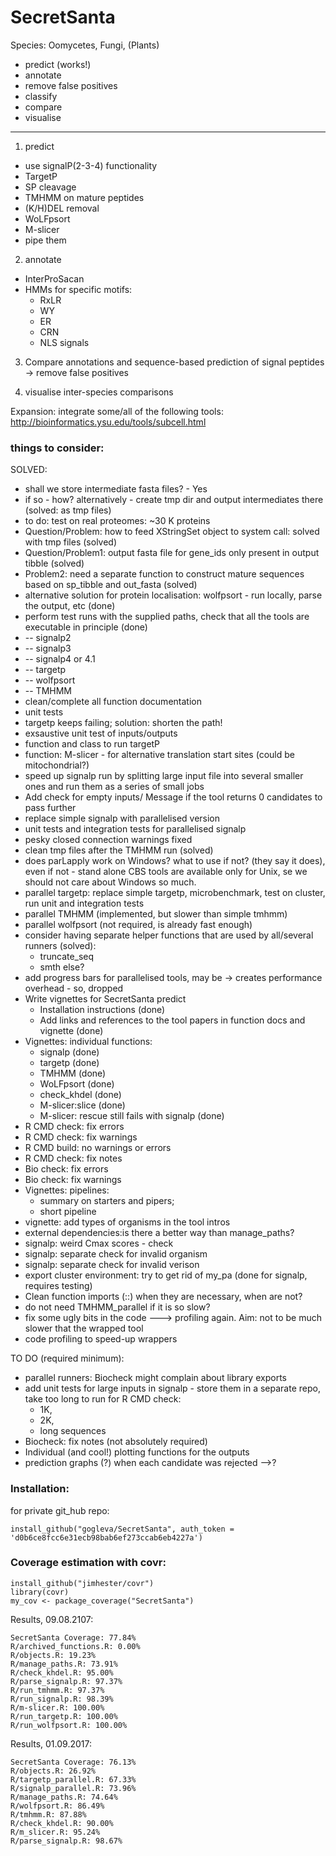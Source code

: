 # SecretSanta
Species: Oomycetes, Fungi, (Plants)

- predict (works!)
- annotate
- remove false positives
- classify
- compare
- visualise

-----------
1) predict
- use signalP(2-3-4) functionality
- TargetP
- SP cleavage
- TMHMM on mature peptides
- (K/H)DEL removal
- WoLFpsort
- M-slicer
- pipe them

2) annotate
- InterProSacan
- HMMs for specific motifs:
    - RxLR
    - WY
    - ER
    - CRN
    - NLS signals

3) Compare annotations and sequence-based prediction of signal peptides -> remove false positives

4) visualise inter-species comparisons


Expansion:
integrate some/all of the following tools:
http://bioinformatics.ysu.edu/tools/subcell.html


### things to consider:

SOLVED:
- shall we store intermediate fasta files? - Yes
- if so -  how? alternatively - create tmp dir and output intermediates there (solved: as tmp files)
- to do: test on real proteomes: ~30 K proteins
- Question/Problem: how to feed XStringSet object to system call: solved with tmp files (solved)
- Question/Problem1: output fasta file for gene_ids only present in output tibble (solved)
- Problem2: need a separate function to construct mature sequences based on sp_tibble and out_fasta (solved)
- alternative solution for protein localisation: wolfpsort - run locally, parse the output, etc (done)
- perform test runs with the supplied paths, check that all the tools are executable in principle (done)
- -- signalp2
- -- signalp3
- -- signalp4 or 4.1
- -- targetp
- -- wolfpsort
- -- TMHMM
- clean/complete all function documentation
- unit tests
- targetp keeps failing; solution: shorten the path!
- exsaustive unit test of inputs/outputs
- function and class to run targetP
- function: M-slicer - for alternative translation start sites (could be mitochondrial?)
- speed up signalp run by splitting large input file into several smaller ones and run them as a series of small jobs
- Add check for empty inputs/ Message if the tool returns 0 candidates to pass further
- replace simple signalp with parallelised version
- unit tests and integration tests for parallelised signalp
- pesky closed connection warnings fixed
- clean tmp files after the TMHMM run (solved)
- does parLapply work on Windows? what to use if not? (they say it does), even if not -
stand alone CBS tools are available only for Unix, se we should not care about Windows so much.
- parallel targetp: replace simple targetp, microbenchmark, test on cluster, run unit and integration tests
- parallel TMHMM (implemented, but slower than simple tmhmm)
- parallel wolfpsort (not required, is already fast enough)
- consider having separate helper functions that are used by all/several runners (solved):
    - truncate_seq
    - smth else?
- add progress bars for parallelised tools, may be -> creates performance overhead - so, dropped    
- Write vignettes for SecretSanta predict
    - Installation instructions (done)
    - Add links and references to the tool papers in function docs and vignette (done)
- Vignettes: individual functions:
    - signalp (done)
    - targetp (done)
    - TMHMM (done)
    - WoLFpsort (done)
    - check_khdel (done)
    - M-slicer:slice (done)
    - M-slicer: rescue still fails with signalp (done)
- R CMD check: fix errors
- R CMD check: fix warnings    
- R CMD build: no warnings or errors
- R CMD check: fix notes
- Bio check: fix errors
- Bio check: fix warnings
- Vignettes: pipelines:
    - summary on starters and pipers;
    - short pipeline
- vignette: add types of organisms in the tool intros    
- external dependencies:is there a better way than manage_paths?
- signalp: weird Cmax scores -  check
- signalp: separate check for invalid organism
- signalp: separate check for invalid verison
- export cluster environment: try to get rid of my_pa (done for signalp, requires testing)
- Clean function imports (::) when they are necessary, when are not?
- do not need TMHMM_parallel if it is so slow?
- fix some ugly bits in the code ---> profiling again. Aim: not to be much slower that the wrapped tool
- code profiling to speed-up wrappers

TO DO (required minimum):

- parallel runners: Biocheck might complain about library exports
- add unit tests for large inputs in signalp - store them in a separate repo,
take too long to run for R CMD check:
    - 1K,
    - 2K,
    - long sequences
- Biocheck: fix notes (not absolutely required)
- Individual (and cool!) plotting functions for the outputs
- prediction graphs (?) when each candidate was rejected -->?

### Installation:

for private git_hub repo:
```
install_github("gogleva/SecretSanta", auth_token = 'd0b6ce8fcc6e31ecb98bab6ef273ccab6eb4227a')
```

### Coverage estimation with covr:

```
install_github("jimhester/covr")
library(covr)
my_cov <- package_coverage("SecretSanta")
```

Results, 09.08.2107:

```
SecretSanta Coverage: 77.84%
R/archived_functions.R: 0.00%
R/objects.R: 19.23%
R/manage_paths.R: 73.91%
R/check_khdel.R: 95.00%
R/parse_signalp.R: 97.37%
R/run_tmhmm.R: 97.37%
R/run_signalp.R: 98.39%
R/m-slicer.R: 100.00%
R/run_targetp.R: 100.00%
R/run_wolfpsort.R: 100.00%
```

Results, 01.09.2017:

```
SecretSanta Coverage: 76.13%
R/objects.R: 26.92%
R/targetp_parallel.R: 67.33%
R/signalp_parallel.R: 73.96%
R/manage_paths.R: 74.64%
R/wolfpsort.R: 86.49%
R/tmhmm.R: 87.88%
R/check_khdel.R: 90.00%
R/m_slicer.R: 95.24%
R/parse_signalp.R: 98.67%
```
